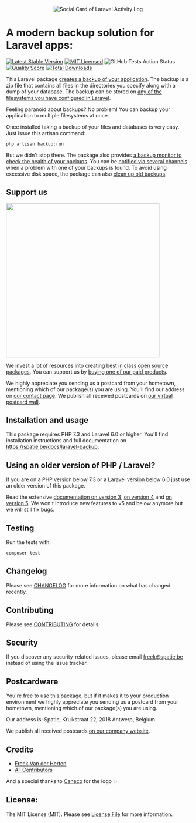 <p align="center"><img src="/art/socialcard.png" alt="Social Card of Laravel Activity Log"></p>

# A modern backup solution for Laravel apps:

[![Latest Stable Version](https://poser.pugx.org/spatie/laravel-backup/v/stable?format=flat-square)](https://packagist.org/packages/spatie/laravel-backup)
[![MIT Licensed](https://img.shields.io/badge/license-MIT-brightgreen.svg?style=flat-square)](LICENSE.md)
![GitHub Tests Action Status](https://img.shields.io/github/workflow/status/spatie/laravel-backup/run-tests?label=tests)
[![Quality Score](https://img.shields.io/scrutinizer/g/spatie/laravel-backup.svg?style=flat-square)](https://scrutinizer-ci.com/g/spatie/laravel-backup)
[![Total Downloads](https://img.shields.io/packagist/dt/spatie/laravel-backup.svg?style=flat-square)](https://packagist.org/packages/spatie/laravel-backup)

This Laravel package [creates a backup of your application](https://spatie.be/docs/laravel-backup/v7/taking-backups/overview). The backup is a zip file that contains all files in the directories you specify along with a dump of your database. The backup can be stored on [any of the filesystems you have configured in Laravel](https://laravel.com/docs/filesystem).

Feeling paranoid about backups? No problem! You can backup your application to multiple filesystems at once.

Once installed taking a backup of your files and databases is very easy. Just issue this artisan command:

``` bash
php artisan backup:run
```

But we didn't stop there. The package also provides [a backup monitor to check the health of your backups](https://spatie.be/docs/laravel-backup/v7/monitoring-the-health-of-all-backups/overview). You can be [notified via several channels](https://spatie.be/docs/laravel-backup/v7/sending-notifications/overview) when a problem with one of your backups is found.
To avoid using excessive disk space, the package can also [clean up old backups](https://spatie.be/docs/laravel-backup/v7/cleaning-up-old-backups/overview).

## Support us

[<img src="https://github-ads.s3.eu-central-1.amazonaws.com/laravel-backup.jpg?t=1" width="419px" />](https://spatie.be/github-ad-click/laravel-backup)

We invest a lot of resources into creating [best in class open source packages](https://spatie.be/open-source). You can support us by [buying one of our paid products](https://spatie.be/open-source/support-us).

We highly appreciate you sending us a postcard from your hometown, mentioning which of our package(s) you are using. You'll find our address on [our contact page](https://spatie.be/about-us). We publish all received postcards on [our virtual postcard wall](https://spatie.be/open-source/postcards).

## Installation and usage

This package requires PHP 7.3 and Laravel 6.0 or higher.
You'll find installation instructions and full documentation on https://spatie.be/docs/laravel-backup.

## Using an older version of PHP / Laravel?

If you are on a PHP version below 7.3 or a Laravel version below 6.0 just use an older version of this package.

Read the extensive [documentation on version 3](https://spatie.be/docs/laravel-backup/v3), [on version 4](https://spatie.be/docs/laravel-backup/v4) and [on version 5](https://spatie.be/docs/laravel-backup/v5). We won't introduce new features to v5 and below anymore but we will still fix bugs.

## Testing

Run the tests with:

``` bash
composer test
```

## Changelog

Please see [CHANGELOG](CHANGELOG.md) for more information on what has changed recently.

## Contributing

Please see [CONTRIBUTING](.github/CONTRIBUTING.md) for details.

## Security

If you discover any security-related issues, please email freek@spatie.be instead of using the issue tracker.

## Postcardware

You're free to use this package, but if it makes it to your production environment we highly appreciate you sending us a postcard from your hometown, mentioning which of our package(s) you are using.

Our address is: Spatie, Kruikstraat 22, 2018 Antwerp, Belgium.

We publish all received postcards [on our company website](https://spatie.be/open-source/postcards).

## Credits

- [Freek Van der Herten](https://github.com/freekmurze)
- [All Contributors](../../contributors)

And a special thanks to [Caneco](https://twitter.com/caneco) for the logo ✨

## License:

The MIT License (MIT). Please see [License File](LICENSE.md) for more information.
